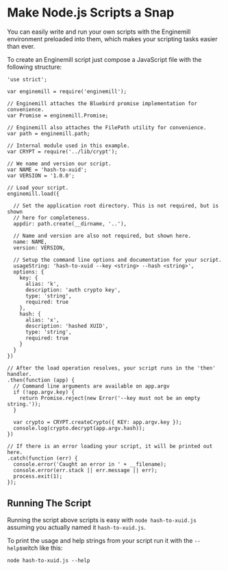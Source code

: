 Make Node.js Scripts a Snap
===========================
You can easily write and run your own scripts with the Enginemill environment
preloaded into them, which makes your scripting tasks easier than ever.

To create an Enginemill script just compose a JavaScript file with the following structure:

```JS
'use strict';

var enginemill = require('enginemill');

// Enginemill attaches the Bluebird promise implementation for convenience.
var Promise = enginemill.Promise;

// Enginemill also attaches the FilePath utility for convenience.
var path = enginemill.path;

// Internal module used in this example.
var CRYPT = require('../lib/crypt');

// We name and version our script.
var NAME = 'hash-to-xuid';
var VERSION = '1.0.0';

// Load your script.
enginemill.load({

  // Set the application root directory. This is not required, but is shown
  // here for completeness.
  appdir: path.create(__dirname, '..'),

  // Name and version are also not required, but shown here.
  name: NAME,
  version: VERSION,

  // Setup the command line options and documentation for your script.
  usageString: 'hash-to-xuid --key <string> --hash <string>',
  options: {
    key: {
      alias: 'k',
      description: 'auth crypto key',
      type: 'string',
      required: true
    },
    hash: {
      alias: 'x',
      description: 'hashed XUID',
      type: 'string',
      required: true
    }
  }
})

// After the load operation resolves, your script runs in the 'then' handler.
.then(function (app) {
  // Command line arguments are available on app.argv
  if (!app.argv.key) {
    return Promise.reject(new Error('--key must not be an empty string.'));
  }

  var crypto = CRYPT.createCrypto({ KEY: app.argv.key });
  console.log(crypto.decrypt(app.argv.hash));
})

// If there is an error loading your script, it will be printed out here.
.catch(function (err) {
  console.error('Caught an error in ' + __filename);
  console.error(err.stack || err.message || err);
  process.exit(1);
});
```

## Running The Script
Running the script above scripts is easy with `node hash-to-xuid.js` assuming you actually named it `hash-to-xuid.js`.

To print the usage and help strings from your script run it with the `--help`switch like this:

    node hash-to-xuid.js --help

